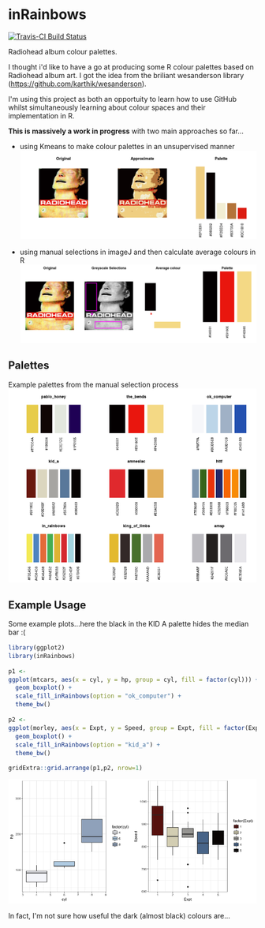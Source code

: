 
<!-- README.md is generated from README.Rmd. Please edit that file -->
inRainbows
==========

[![Travis-CI Build Status](https://travis-ci.org/tjconstant/inRainbows.svg?branch=master)](https://travis-ci.org/tjconstant/inRainbows)

Radiohead album colour palettes.

I thought i'd like to have a go at producing some R colour palettes based on Radiohead album art. I got the idea from the briliant wesanderson library (<https://github.com/karthik/wesanderson>).

I'm using this project as both an opportuity to learn how to use GitHub whilst simultaneously learning about colour spaces and their implementation in R.

**This is massively a work in progress** with two main approaches so far...

-   using Kmeans to make colour palettes in an unsupervised manner ![kmeans example](man/figures/example_kmeans_palette.png)

-   using manual selections in imageJ and then calculate average colours in R ![manual example](man/figures/example_manual_palette.png)

Palettes
--------

Example palettes from the manual selection process ![Manual palettes](man/figures/palettes.png)

Example Usage
-------------

Some example plots...here the black in the KID A palette hides the median bar :(

``` r
library(ggplot2)
library(inRainbows)
```

``` r
p1 <- 
ggplot(mtcars, aes(x = cyl, y = hp, group = cyl, fill = factor(cyl))) + 
  geom_boxplot() + 
  scale_fill_inRainbows(option = "ok_computer") +
  theme_bw()
```

``` r
p2 <-
ggplot(morley, aes(x = Expt, y = Speed, group = Expt, fill = factor(Expt))) + 
  geom_boxplot() + 
  scale_fill_inRainbows(option = "kid_a") +
  theme_bw()
```

``` r
gridExtra::grid.arrange(p1,p2, nrow=1)
```

![](README-example-ggplots-1.png)

In fact, I'm not sure how useful the dark (almost black) colours are...
